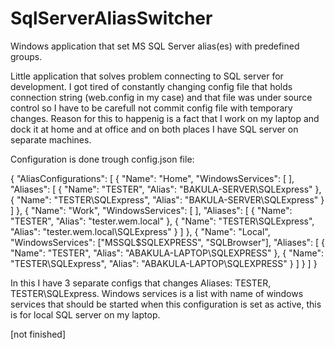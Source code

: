 # SqlServerAliasSwitcher
Windows application that set MS SQL Server alias(es) with predefined groups.

Little application that solves problem connecting to SQL server for development. I got tired of constantly changing config
file that holds connection string (web.config in my case) and that file was under source control so I have to be carefull not
commit config file with temporary changes. Reason for this to happenig is a fact that I work on my laptop and dock it at home and at office and on both places I have SQL server on separate machines.

Configuration is done trough config.json file:

{
  "AliasConfigurations": [
    {
      "Name": "Home",
      "WindowsServices": [ ],
      "Aliases": [
        { "Name": "TESTER", "Alias": "BAKULA-SERVER\\SQLExpress" },
        { "Name": "TESTER\\SQLExpress", "Alias": "BAKULA-SERVER\\SQLExpress" }
      ]
    },
    {
      "Name": "Work",
      "WindowsServices": [ ],
      "Aliases": [
        { "Name": "TESTER", "Alias": "tester.wem.local" },
        { "Name": "TESTER\\SQLExpress", "Alias": "tester.wem.local\\SQLExpress" }
      ]
    },
    {
      "Name": "Local",
      "WindowsServices": ["MSSQL$SQLEXPRESS", "SQLBrowser"],
      "Aliases": [
        { "Name": "TESTER", "Alias": "ABAKULA-LAPTOP\\SQLEXPRESS" },
        { "Name": "TESTER\\SQLExpress", "Alias": "ABAKULA-LAPTOP\\SQLEXPRESS" }
      ]
    }
  ]
}

In this I have 3 separate configs that changes Aliases: TESTER, TESTER\SQLExpress. Windows services is a list with name of windows services that should be started when this configuration is set as active, this is for local SQL server on my laptop.

[not finished]
